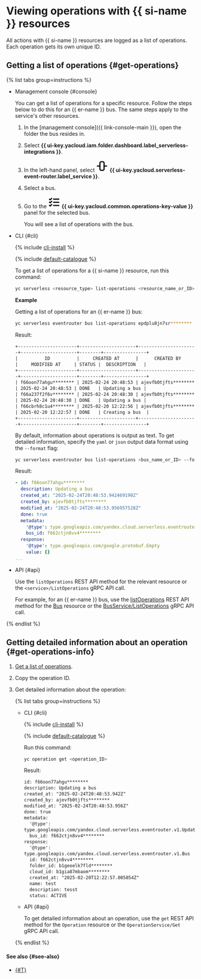 # Viewing operations with {{ si-name }} resources

All actions with {{ si-name }} resources are logged as a list of operations. Each operation gets its own unique ID.

## Getting a list of operations {#get-operations}

{% list tabs group=instructions %}

- Management console {#console}

  You can get a list of operations for a specific resource. Follow the steps below to do this for an {{ er-name }} bus. The same steps apply to the service's other resources.

  1. In the [management console]({{ link-console-main }}), open the folder the bus resides in.
  1. Select **{{ ui-key.yacloud.iam.folder.dashboard.label_serverless-integrations }}**.
  1. In the left-hand panel, select ![image](../../_assets/console-icons/object-align-center-vertical.svg) **{{ ui-key.yacloud.serverless-event-router.label_service }}**.
  1. Select a bus.
  1. Go to the ![image](../../_assets/console-icons/list-check.svg) **{{ ui-key.yacloud.common.operations-key-value }}** panel for the selected bus.

     You will see a list of operations with the bus.

- CLI {#cli}

  {% include [cli-install](../../_includes/cli-install.md) %}

  {% include [default-catalogue](../../_includes/default-catalogue.md) %}

  To get a list of operations for a {{ si-name }} resource, run this command:

  ```bash
  yc serverless <resource_type> list-operations <resource_name_or_ID>
  ```

  **Example**

  Getting a list of operations for an {{ er-name }} bus:

  ```bash
  yc serverless eventrouter bus list-operations epdplu8jn7sr********
  ```

  Result:

  ```text
  +----------------------+---------------------+----------------------+---------------------+--------+----------------+
  |          ID          |     CREATED AT      |      CREATED BY      |     MODIFIED AT     | STATUS |  DESCRIPTION   |
  +----------------------+---------------------+----------------------+---------------------+--------+----------------+
  | f66oon77ahgu******** | 2025-02-24 20:48:53 | ajevfb0tjfts******** | 2025-02-24 20:48:53 | DONE   | Updating a bus |
  | f66a237f2f6v******** | 2025-02-24 20:48:30 | ajevfb0tjfts******** | 2025-02-24 20:48:30 | DONE   | Updating a bus |
  | f66cbrh8c1u4******** | 2025-02-20 12:22:56 | ajevfb0tjfts******** | 2025-02-20 12:22:57 | DONE   | Creating a bus  |
  +----------------------+---------------------+----------------------+---------------------+--------+----------------+
  ```

  By default, information about operations is output as text. To get detailed information, specify the `yaml` or `json` output data format using the `--format` flag:

  ```bash
  yc serverless eventrouter bus list-operations <bus_name_or_ID> --format yaml
  ```

  Result:

  ```yaml
  - id: f66oon77ahgu********
    description: Updating a bus
    created_at: "2025-02-24T20:48:53.942469190Z"
    created_by: ajevfb0tjfts********
    modified_at: "2025-02-24T20:48:53.956957528Z"
    done: true
    metadata:
      '@type': type.googleapis.com/yandex.cloud.serverless.eventrouter.v1.UpdateBusMetadata
      bus_id: f662ctjn8vv4********
    response:
      '@type': type.googleapis.com/google.protobuf.Empty
      value: {}
  ...
  ```

- API {#api}

  Use the `listOperations` REST API method for the relevant resource or the `<service>/ListOperations` gRPC API call.

  For example, for an {{ er-name }} bus, use the [listOperations](../../serverless-integrations/eventrouter/api-ref/Bus/listOperations.md) REST API method for the [Bus](../../serverless-integrations/eventrouter/api-ref/Bus/index.md) resource or the [BusService/ListOperations](../../serverless-integrations/eventrouter/api-ref/grpc/Bus/listOperations.md) gRPC API call.

{% endlist %}

## Getting detailed information about an operation {#get-operations-info}

1. [Get a list of operations](#get-operations).
1. Copy the operation ID.
1. Get detailed information about the operation:

    {% list tabs group=instructions %}

    - CLI {#cli}

      {% include [cli-install](../../_includes/cli-install.md) %}

      {% include [default-catalogue](../../_includes/default-catalogue.md) %}

      Run this command:

      ```bash
      yc operation get <operation_ID>
      ```

      Result:

      ```text
      id: f66oon77ahgu********
      description: Updating a bus
      created_at: "2025-02-24T20:48:53.942Z"
      created_by: ajevfb0tjfts********
      modified_at: "2025-02-24T20:48:53.956Z"
      done: true
      metadata:
        '@type': type.googleapis.com/yandex.cloud.serverless.eventrouter.v1.UpdateBusMetadata
        bus_id: f662ctjn8vv4********
      response:
        '@type': type.googleapis.com/yandex.cloud.serverless.eventrouter.v1.Bus
        id: f662ctjn8vv4********
        folder_id: b1geoelk7fld********
        cloud_id: b1gia87mbaom********
        created_at: "2025-02-20T12:22:57.005054Z"
        name: test
        description: tesst
        status: ACTIVE
      ```

    - API {#api}

      To get detailed information about an operation, use the `get` REST API method for the `Operation` resource or the `OperationService/Get` gRPC API call.

    {% endlist %}

#### See also {#see-also}

* [{#T}](../../api-design-guide/concepts/about-async.md)
